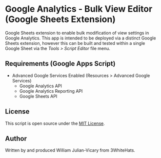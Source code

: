# Google Analytics - Bulk View Editor (Google Sheets Extension)

Google Sheets extension to enable bulk modification of view settings in Google Analytics. This app is intended to be deployed via a distinct Google Sheets extension, however this can be built and tested within a single Google Sheet via the _Tools > Script Editor_ file menu.

## Requirements (Google Apps Script)

- Advanced Google Services Enabled (Resources > Advanced Google Services)
    - Google Analytics API
    - Google Analytics Reporting API
    - Google Sheets API

## License

This script is open source under the [MIT License](LICENSE).

## Author
Written by and produced William Julian-Vicary from 3WhiteHats.